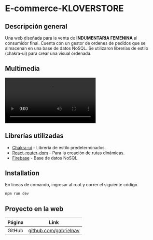 # E-commerce-KLOVERSTORE

## Descripción general

Una web diseñada para la venta de **INDUMENTARIA FEMENINA** al consumidor final. Cuenta con un gestor de ordenes de pedidos que se almacenan en una base de datos NoSQL. Se utilizaron librerías de estilo (chakra-ui) para crear una visual ordenada.

## Multimedia

![Video de la Web](./src/assets/giftFinal.mp4)


## Librerías utilizadas

- [Chakra-ui](https://chakra-ui.com/) - Librería de estilo predeterminados.
- [React-router-dom](https://reactrouter.com/en/main) - Para la creación de rutas dinámicas.
- [Firebase](https://firebase.google.com/) - Base de datos NoSQL.

## Installation

En líneas de comando, ingresar al root y correr el siguiente código.

```sh
npm run dev
```

## Proyecto en la web

| Página   | Link                                                                                                                                                    |
| -------- | ------------------------------------------------------------------------------------------------------------------------------------------------------- |
| GitHub   | [github.com/gabrielnav](https://github.com/gabrielnav/KloverStore)                                                           |

